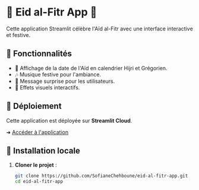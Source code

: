 # 🌙 Eid al-Fitr App 🎉  

Cette application Streamlit célèbre l'Aïd al-Fitr avec une interface interactive et festive.  

## 📌 Fonctionnalités  
- 📅 Affichage de la date de l'Aïd en calendrier Hijri et Grégorien.  
- 🎶 Musique festive pour l'ambiance.  
- 📩 Message surprise pour les utilisateurs.  
- 🌟 Effets visuels interactifs.  

## 🚀 Déploiement  
Cette application est déployée sur **Streamlit Cloud**.  

➜ [Accéder à l'application](https://share.streamlit.io/SofianeChehboune/eid-al-fitr-app)  

## 🔧 Installation locale  
1. **Cloner le projet** :  
   ```bash
   git clone https://github.com/SofianeChehboune/eid-al-fitr-app.git
   cd eid-al-fitr-app
